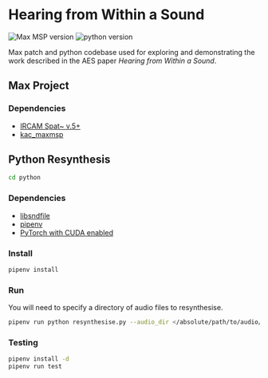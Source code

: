 # Hearing from Within a Sound

![Max MSP version](https://img.shields.io/badge/Max-8+-blue)
![python version](https://img.shields.io/badge/Python-3.11-blue)
<!-- <a href="https://doi.org/10.5281/zenodo.7274474">
![DOI](https://img.shields.io/badge/DOI-10.5281%2Fzenodo.7274474-blue)
</a> -->

Max patch and python codebase used for exploring and demonstrating the work described in the AES paper _Hearing from Within a Sound_.

## Max Project

### Dependencies

-   [IRCAM Spat~ v.5+](https://forum.ircam.fr/projects/detail/spat)
-	[kac_maxmsp](https://github.com/lewiswolf/kac_maxmsp)

## Python Resynthesis

```bash
cd python
```

### Dependencies

-   [libsndfile](https://github.com/libsndfile/libsndfile)
-   [pipenv](https://formulae.brew.sh/formula/pipenv#default)
- 	[PyTorch with CUDA enabled](https://pytorch.org/get-started/locally/)

### Install

```bash
pipenv install
```

### Run

You will need to specify a directory of audio files to resynthesise.

```bash
pipenv run python resynthesise.py --audio_dir </absolute/path/to/audio/files/>
```

### Testing

```bash
pipenv install -d
pipenv run test
```